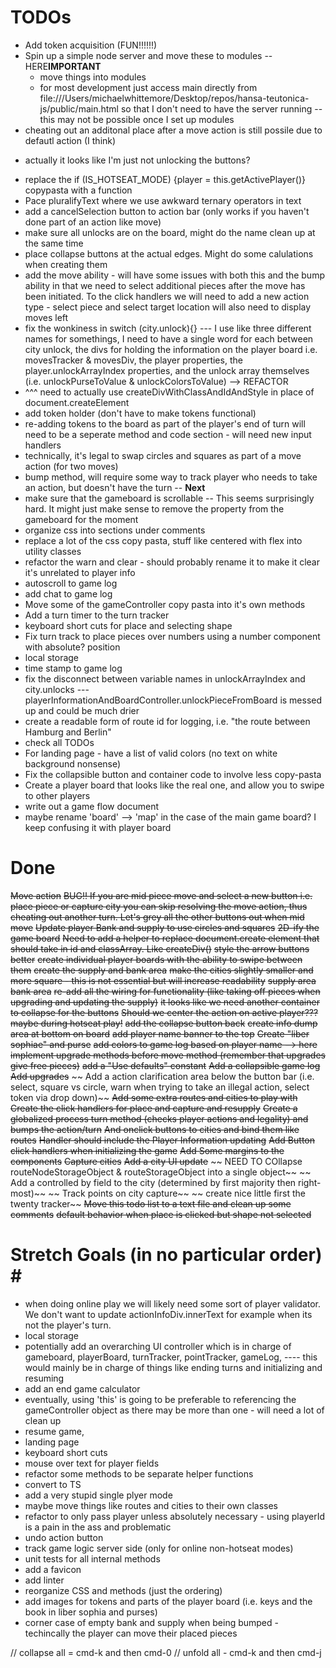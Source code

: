 # TODOs #
* Add token acquisition (FUN!!!!!!)
* Spin up a simple node server and move these to modules -- HERE**IMPORTANT**
    * move things into modules
    * for most development just access main directly from file:///Users/michaelwhittemore/Desktop/repos/hansa-teutonica-js/public/main.html so that I don't need to have the server running -- this may not be possible once I set up modules
* cheating out an additonal place after a move action is still possile due to defautl action (I think)
- actually it looks like I'm just not unlocking the buttons? 
* replace the if (IS_HOTSEAT_MODE) {player = this.getActivePlayer()} copypasta with a function
* Pace pluralifyText where we use awkward ternary operators in text
* add a cancelSelection button to action bar (only works if you haven't done part of an action like move)
* make sure all unlocks are on the board, might do the name clean up at the same time
* place collapse buttons at the actual edges. Might do some calulations when creating them
* add the move ability  - will have some issues with both this and the bump ability in that we need to select additional pieces after the move has been initiated. To the click handlers we will need to add a new action type - select piece and select target location will also need to display moves left
* fix the wonkiness in switch (city.unlock){} --- I use like three different names for somethings,
I need to have a single word for each between city unlock, the divs for holding the information on the player board i.e. movesTracker & movesDiv, the player properties, the player.unlockArrayIndex properties, and the unlock array themselves (i.e. unlockPurseToValue & unlockColorsToValue) --> REFACTOR
* ^^^ need to actually use createDivWithClassAndIdAndStyle in place of document.createElement
* add token holder (don't have to make tokens functional)
* re-adding tokens to the board as part of the player's end of turn will need to be a seperate method and code section - will need new input handlers
* technically, it's legal to swap circles and squares as part of a move action (for two moves)
* bump method, will require some way to track player who needs to take an action, but doesn't have the turn  -- **Next**
* make sure that the gameboard is scrollable -- This seems surprisingly hard. It might just make sense to remove the property from the gameboard for the moment
* organize css into sections under comments
* replace a lot of the css copy pasta, stuff like centered with flex into utility classes
* refactor the warn and clear - should probably rename it to make it clear it's unrelated to player info
* autoscroll to game log
* add chat to game log
* Move some of the gameController copy pasta into it's own methods
* Add a turn timer to the turn tracker
* keyboard short cuts for place and selecting shape
* Fix turn track to place pieces over numbers using a number component with absolute? position
* local storage
* time stamp to game log
* fix the disconnect between variable names in unlockArrayIndex and city.unlocks --- playerInformationAndBoardController.unlockPieceFromBoard is messed up and could be much drier
* create a readable form of route id for logging, i.e. "the route between Hamburg and Berlin"
* check all TODOs
* For landing page - have a list of valid colors (no text on white background nonsense)
* Fix the collapsible button and container code to involve less copy-pasta
* Create a player board that looks like the real one, and allow you to swipe to other players
* write out a game flow document
* maybe rename 'board' --> 'map' in the case of the main game board? I keep confusing it with player board

# Done #
~~Move action~~
~~BUG!! If you are mid piece move and select a new button i.e. place piece or capture city you can skip resolving the move action, thus cheating out another turn. Let's grey all the other buttons out when mid move~~
~~Update player Bank and supply to use circles and squares~~
~~2D-ify the game board~~
~~Need to add a helper to replace document.create element that should take in id and classArray. Like createDiv()~~
~~style the arrow buttons better~~
~~create individual player boards with the ability to swipe between them~~
~~create the supply and bank area~~
~~make the cities slightly smaller and more square - this is not essential but will increase readability~~
~~supply area~~
~~bank area~~
~~re-add all the wiring for functionality (like taking off pieces when upgrading and updating the supply)~~
~~it looks like we need another container to collapse for the buttons~~
~~Should we center the action on active player??? maybe during hotseat play!~~
~~add the collapse button back~~
~~create info dump area at bottom on board~~
~~add player name banner to the top~~
~~Create "liber sophiae" and purse~~
~~add colors to game log based on player name --> here~~
~~implement upgrade methods before move method (remember that upgrades give free pieces)~~
~~add a "Use defaults" constant~~
~~Add a collapsible game log~~
~~Add upgrades~~
~~ Add a action clarification area below the button bar (i.e. select, square vs circle, warn when trying to take an illegal action, select token via drop down)~~
~~Add some extra routes and cities to play with~~
~~Create the click handlers for place and capture and resupply~~
~~Create a globalized process turn method (checks player actions and legality) and bumps the action/turn~~
~~And onclick buttons to cities and bind them like routes~~
~~Handler should include the Player Information updating~~
~~Add Button click handlers when initializing the game~~
~~Add Some margins to the components~~
~~Capture cities~~
~~Add a city UI update~~
~~ NEED TO COllapse routeNodeStorageObject & routeStorageObject into a single object~~
~~ Add a controlled by field to the city (determined by first majority then right-most)~~
~~ Track points on city capture~~
~~ create nice little first the twenty tracker~~
~~Move this todo list to a text file and clean up some comments~~
~~default behavior when place is clicked but shape not selected~~


# Stretch Goals (in no particular order) # #
* when doing online play we will likely need some sort of player validator. We don't want to update actionInfoDiv.innerText for example when its not the player's turn.
* local storage
* potentially add an overarching UI controller which is in charge of gameboard, playerBoard, turnTracker, pointTracker, gameLog, ---- this would mainly be in charge of things like ending turns and initializing and resuming
* add an end game calculator
* eventually, using 'this' is going to be preferable to referencing the gameController object as there may be more than one - will need a lot of clean up
* resume game,
* landing page 
* keyboard short cuts
* mouse over text for player fields
* refactor some methods to be separate helper functions 
* convert to TS
* add a very stupid single plyer mode 
* maybe move things like routes and cities to their own classes
* refactor to only pass player unless absolutely necessary - using playerId is a pain in the ass and problematic
* undo action button 
* track game logic server side (only for online non-hotseat modes)
* unit tests for all internal methods
* add a favicon
* add linter
* reorganize CSS and methods (just the ordering)
* add images for tokens and parts of the player board (i.e. keys and the book in liber sophia and purses)
* corner case of empty bank and supply when being bumped - techincally the player can move their placed pieces

// collapse all = cmd-k and then cmd-0
// unfold all - cmd-k and then cmd-j